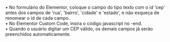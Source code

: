 • No formulário do Elementor, coloque o campo do tipo texto com o id 'cep' antes dos campos de 'rua', 'bairro', 'cidade' e 'estado', e não esqueça de renomear o id de cada campo.<br>
• No Elementor Custom Code, insira o código javascript no </body> -end.<br>
• Quando o usuário digitar um CEP válido, os demais campos já serão preenchidos automaticamente.
